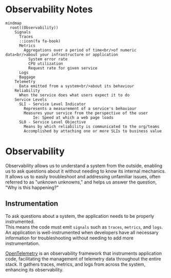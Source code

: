 # Observability Notes

```mermaid
mindmap
  root((Observability))
    Signals
      Traces
      ::icon(fa fa-book)
      Metrics
        Aggregations over a period of time<br/>of numeric data<br/>about your infrastructure or application
          System error rate
          CPU utilization
          Request rate for given service
      Logs
      Baggage
    Telemetry
      Data emitted from a system<br/>about its behaviour
    Reliability
      When the service does what users expect it to do
    Service Levels
      SLI - Service Level Indicator
        Represents a measurement of a service's behaviour
        Measures your service from the perspective of the user
            Ie: Speed at which a web page loads
      SLO - Service Level Objective
        Means by which reliability is communicated to the org/teams
        Accomplished by attaching one or more SLIs to business value
```

# Observability

Observability allows us to understand a system from the outside, enabling us to ask questions about it without needing to know its internal mechanics.  
It allows us to easily troubleshoot and addressing unfamiliar issues, often referred to as "unknown unknowns," and helps us answer the question, "Why is this happening?"


## Instrumentation

To ask questions about a system, the application needs to be properly instrumented.   
This means the code must emit `signals` such as `traces`, `metrics`, and `logs`. An application is well-instrumented when developers have all necessary information for 
troubleshooting without needing to add more instrumentation.

[OpenTelemetry](https://opentelemetry.io/docs/what-is-opentelemetry/) is an observability framework that instruments application code, facilitating the management of telemetry data throughout the entire stack. It gathers traces, 
metrics, and logs from across the system, enhancing its observability.

